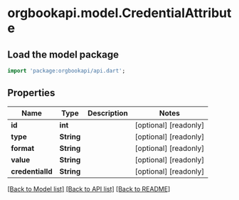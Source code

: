 # orgbookapi.model.CredentialAttribute

## Load the model package
```dart
import 'package:orgbookapi/api.dart';
```

## Properties
Name | Type | Description | Notes
------------ | ------------- | ------------- | -------------
**id** | **int** |  | [optional] [readonly] 
**type** | **String** |  | [optional] [readonly] 
**format** | **String** |  | [optional] [readonly] 
**value** | **String** |  | [optional] [readonly] 
**credentialId** | **String** |  | [optional] [readonly] 

[[Back to Model list]](../README.md#documentation-for-models) [[Back to API list]](../README.md#documentation-for-api-endpoints) [[Back to README]](../README.md)


